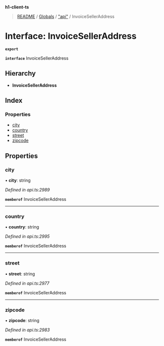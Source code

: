 **h1-client-ts**

> [README](../README.md) / [Globals](../globals.md) / ["api"](../modules/_api_.md) / InvoiceSellerAddress

# Interface: InvoiceSellerAddress

**`export`** 

**`interface`** InvoiceSellerAddress

## Hierarchy

* **InvoiceSellerAddress**

## Index

### Properties

* [city](_api_.invoiceselleraddress.md#city)
* [country](_api_.invoiceselleraddress.md#country)
* [street](_api_.invoiceselleraddress.md#street)
* [zipcode](_api_.invoiceselleraddress.md#zipcode)

## Properties

### city

•  **city**: string

*Defined in api.ts:2989*

**`memberof`** InvoiceSellerAddress

___

### country

•  **country**: string

*Defined in api.ts:2995*

**`memberof`** InvoiceSellerAddress

___

### street

•  **street**: string

*Defined in api.ts:2977*

**`memberof`** InvoiceSellerAddress

___

### zipcode

•  **zipcode**: string

*Defined in api.ts:2983*

**`memberof`** InvoiceSellerAddress
